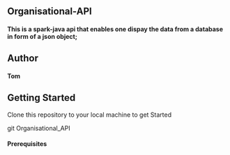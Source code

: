 ## Organisational-API

#### This is a spark-java api that enables one dispay the data from a database in form of a json object;

## Author

####  Tom

## Getting Started
Clone this repository to your local machine to get Started

git Organisational_API

#### Prerequisites

